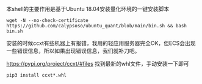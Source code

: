 本shell的主要作用是基于Ubuntu 18.04安装量化环境的一键安装脚本

    wget -N --no-check-certificate https://github.com/calypsoso/ubuntu_quant/blob/main/bin.sh && bash bin.sh

安装的时候ccxt有些机器上有报错，我用的轻应用服务器完全OK，但ECS会出现一些错误信息，所以如果出现错误信息，我们就补刀吧。

https://pypi.org/project/ccxt/#files  找到最新的whl文件，手动安装一下即可

    pip3 install ccxt*.whl
